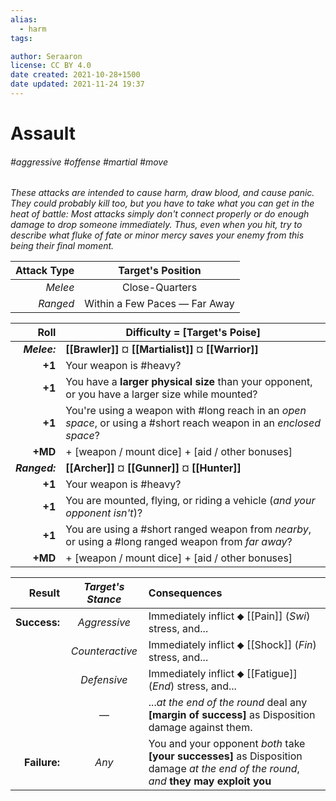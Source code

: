 ```yaml
---
alias:
  - harm
tags:

author: Seraaron
license: CC BY 4.0
date created: 2021-10-28+1500
date updated: 2021-11-24 19:37
---
```


# Assault

###### #aggressive #offense #martial #move

_These attacks are intended to cause harm, draw blood, and cause panic. They could probably kill too, but you have to take what you can get in the heat of battle: Most attacks simply don't connect properly or do enough damage to drop someone immediately. Thus, even when you hit, try to describe what fluke of fate or minor mercy saves your enemy from this being their final moment._

| **Attack Type** |       Target's Position       |
| ---------------:|:-----------------------------:|
|         _Melee_ |        Close-Quarters         |
|        _Ranged_ | Within a Few Paces — Far Away |

|          Roll | Difficulty = [Target's Poise]                                                                                     |
| ------------: | ----------------------------------------------------------------------------------------------------------------- |
|  _**Melee:**_ | **[[Brawler]]** ¤ **[[Martialist]]** ¤ **[[Warrior]]**                                                            |
|        **+1** | Your weapon is #heavy?                                                                                            |
|        **+1** | You have a **larger physical size** than your opponent, or you have a larger size while mounted?                      |
|        **+1** | You're using a weapon with #long reach in an _open space_, or using a #short reach weapon in an _enclosed space_? |
|       **+MD** | + [weapon / mount dice] + [aid / other bonuses]                                                                   |
| _**Ranged:**_ | **[[Archer]]** ¤ **[[Gunner]]** ¤ **[[Hunter]]**                                                                  |
|        **+1** | Your weapon is #heavy?                                                                                            |
|        **+1** | You are mounted, flying, or riding a vehicle (_and your opponent isn't_)?                                         |
|        **+1** | You are using a #short ranged weapon from _nearby_, or using a #long ranged weapon from _far away_?               |
|       **+MD** | + [weapon / mount dice] + [aid / other bonuses]                                                                   |

|       Result | _Target's Stance_ | Consequences                                                                                                                       |
| -----------: | :---------------: | :--------------------------------------------------------------------------------------------------------------------------------- |
| **Success:** |    _Aggressive_   | Immediately inflict ⬥ [[Pain]] (_Swi_) stress, and...                                                                              |
|              |  _Counteractive_  | Immediately inflict ⬥ [[Shock]] (_Fin_) stress, and...                                                                             |
|              |    _Defensive_    | Immediately inflict ⬥ [[Fatigue]] (_End_) stress, and...                                                                           |
|              |         —         | ..._at the end of the round_ deal any **[margin of success]** as Disposition damage against them.                                      |
| **Failure:** |       _Any_       | You and your opponent _both_ take **[your successes]** as Disposition damage _at the end of the round_, _and_ **they may exploit you** |
